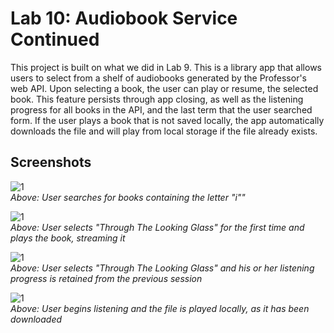 # Lab 10: Audiobook Service Continued
This project is built on what we did in Lab 9.  This is a library app that allows users to select from a shelf of audiobooks generated by the Professor's web API.
Upon selecting a book, the user can play or resume, the selected book.  This feature persists through app closing, as well as the listening progress for all books in the API, and the last term that the user searched form.
If the user plays a book that is not saved locally, the app automatically downloads the file and will play from local storage if the file already exists.


## Screenshots
![1](https://raw.githubusercontent.com/tuh37046/mobile-app-dev-assignment-8/lab10/l71.PNG) <br>
*Above: User searches for books containing the letter "i""*

![1](https://raw.githubusercontent.com/tuh37046/mobile-app-dev-assignment-8/lab10/l74.PNG) <br>
*Above: User selects "Through The Looking Glass" for the first time and plays the book, streaming it*

![1](https://raw.githubusercontent.com/tuh37046/mobile-app-dev-assignment-8/lab10/l72.PNG) <br>
*Above: User selects "Through The Looking Glass" and his or her listening progress is retained from the previous session*

![1](https://raw.githubusercontent.com/tuh37046/mobile-app-dev-assignment-8/lab10/l73.PNG) <br>
*Above: User begins listening and the file is played locally, as it has been downloaded*


